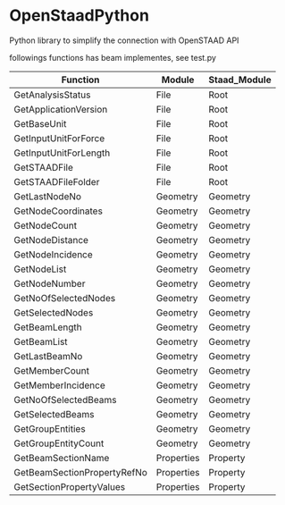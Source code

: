 # OpenStaadPython
Python library to simplify the connection with OpenSTAAD API 

followings functions has beam implementes, see test.py

| Function                    | Module     | Staad_Module | 
|-----------------------------|------------|--------------| 
| GetAnalysisStatus           | File       | Root         | 
| GetApplicationVersion       | File       | Root         | 
| GetBaseUnit                 | File       | Root         | 
| GetInputUnitForForce        | File       | Root         | 
| GetInputUnitForLength       | File       | Root         | 
| GetSTAADFile                | File       | Root         | 
| GetSTAADFileFolder          | File       | Root         | 
| GetLastNodeNo               | Geometry   | Geometry     | 
| GetNodeCoordinates          | Geometry   | Geometry     | 
| GetNodeCount                | Geometry   | Geometry     | 
| GetNodeDistance             | Geometry   | Geometry     | 
| GetNodeIncidence            | Geometry   | Geometry     | 
| GetNodeList                 | Geometry   | Geometry     | 
| GetNodeNumber               | Geometry   | Geometry     | 
| GetNoOfSelectedNodes        | Geometry   | Geometry     | 
| GetSelectedNodes            | Geometry   | Geometry     | 
| GetBeamLength               | Geometry   | Geometry     | 
| GetBeamList                 | Geometry   | Geometry     | 
| GetLastBeamNo               | Geometry   | Geometry     | 
| GetMemberCount              | Geometry   | Geometry     | 
| GetMemberIncidence          | Geometry   | Geometry     | 
| GetNoOfSelectedBeams        | Geometry   | Geometry     | 
| GetSelectedBeams            | Geometry   | Geometry     | 
| GetGroupEntities            | Geometry   | Geometry     | 
| GetGroupEntityCount         | Geometry   | Geometry     | 
| GetBeamSectionName          | Properties | Property     | 
| GetBeamSectionPropertyRefNo | Properties | Property     | 
| GetSectionPropertyValues    | Properties | Property     | 
